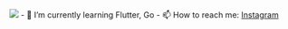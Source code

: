 <img class="img" src="https://github-readme-stats.vercel.app/api/top-langs/?username=hussaino03&theme=radical&layout=compact" />
- 🌱 I’m currently learning Flutter, Go
- 📫 How to reach me: <a href="https://instagram.com/paratonsp/" target="blank">Instagram